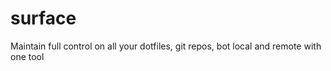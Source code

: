# surface
Maintain full control on all your dotfiles, git repos, bot local and remote with one tool
